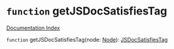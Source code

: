 # `function` getJSDocSatisfiesTag

[Documentation Index](../README.md)

`function` getJSDocSatisfiesTag(node: [Node](../interface.Node/README.md)): [JSDocSatisfiesTag](../interface.JSDocSatisfiesTag/README.md)
